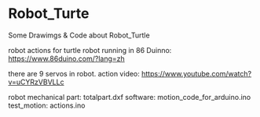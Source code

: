 # Robot_Turte
Some Drawimgs &amp; Code about Robot_Turtle


robot actions for turtle robot running in 86 Duinno: https://www.86duino.com/?lang=zh

there are 9 servos in robot.
action video: https://www.youtube.com/watch?v=uCYRzVBVLLc

robot mechanical part: totalpart.dxf
software: motion_code_for_arduino.ino
test_motion: actions.ino
